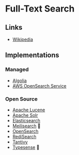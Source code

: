 # Full-Text Search

## Links

- [Wikipedia](https://en.wikipedia.org/wiki/Full-text_search)

## Implementations

### Managed

- [Algolia](https://algolia.com)
- [AWS OpenSearch Service](/aws/services/opensearch-service.md)

### Open Source

- [Apache Lucene](/apache/lucene.md)
- [Apache Solr](/apache/solr.md)
- [Elasticsearch](/elastic/elasticsearch.md)
- [Meilisearch](/meilisearch/README.md) 🌟
- [OpenSearch](https://opensearch.org)
- [RediSearch](https://github.com/RediSearch/RediSearch)
- [Tantivy](https://github.com/quickwit-oss/tantivy)
- [Typesense](/typesense/README.md) 🌟

<!--
https://github.com/oramasearch/orama
https://github.com/blevesearch/bleve
https://github.com/pisa-engine/pisa
-->
